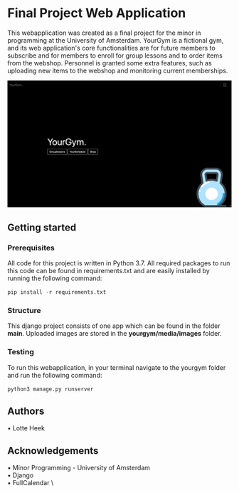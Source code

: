 # Final Project Web Application

This webapplication was created as a final project for the minor in programming at the University of Amsterdam. YourGym is a fictional gym, and its web application's core functionalities are for future members to subscribe and for members to enroll for group lessons and to order items from the webshop. Personnel is granted some extra features, such as uploading new items to the webshop and monitoring current memberships.

![alt text][index]

[index]: https://github.com/LotteSuz/programmeerproject/blob/master/images/readme_index.png "Index page"


## Getting started
### Prerequisites
All code for this project is written in Python 3.7. All required packages to run this code can be found in requirements.txt and are easily installed by running the following command:

```python
pip install -r requirements.txt
```

### Structure
This django project consists of one app which can be found in the folder __main__. Uploaded images are stored in the __yourgym/media/images__ folder.

### Testing
To run this webapplication, in your terminal navigate to the yourgym folder and run the following command:

```python
python3 manage.py runserver
```

## Authors
• Lotte Heek

## Acknowledgements
• Minor Programming - University of Amsterdam \
• Django \
• FullCalendar \
